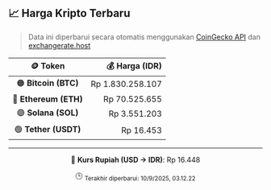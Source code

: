 

<!-- HARGA_KRIPTO -->
## 📈 Harga Kripto Terbaru

> Data ini diperbarui secara otomatis menggunakan [CoinGecko API](https://www.coingecko.com/) dan [exchangerate.host](https://exchangerate.host/)

<div align="center">

| 🪙 Token | 💰 Harga (IDR) |
|:------:|---------------:|
| 🟠 **Bitcoin (BTC)**   | Rp 1.830.258.107 |
| 🔵 **Ethereum (ETH)**  | Rp 70.525.655 |
| 🟣 **Solana (SOL)**    | Rp 3.551.203 |
| 🟢 **Tether (USDT)**   | Rp 16.453 |

---

💱 **Kurs Rupiah (USD → IDR)**: Rp 16.448

🕒 <sub>Terakhir diperbarui: 10/9/2025, 03.12.22</sub>

</div>
<!-- /HARGA_KRIPTO -->
